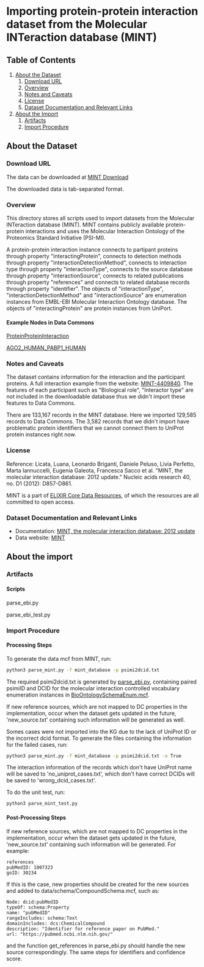 # Importing protein-protein interaction dataset from the Molecular INTeraction database (MINT)

## Table of Contents

1. [About the Dataset](#about-the-dataset)
    1. [Download URL](#download-url)
    2. [Overview](#overview)
    3. [Notes and Caveats](#notes-and-caveats)
    4. [License](#license)
    5. [Dataset Documentation and Relevant Links](#dataset-documentation-and-relevant-links)
2. [About the Import](#about-the-import)
    1. [Artifacts](#artifacts)
    2. [Import Procedure](#import-procedure)


## About the Dataset

### Download URL

The data can be downloaded at [MINT Download](https://mint.bio.uniroma2.it/index.php/download/)

The downloaded data is tab-separated format. 

### Overview

This directory stores all scripts used to import datasets from the Molecular INTeraction database (MINT). MINT contains publicly available protein-protein interactions and uses the Molecular Interaction Ontology of the Proteomics Standard Initiative (PSI-MI). 

A protein-protein interaction instance connects to partipant proteins through property "interactingProtein", connects to detection methods through property "interactionDetectionMethod", connects to interaction type through property "interactionType", connects to the source database through property "interactionSource", connects to related publications through property "references" and connects to related database records through property "identifier". The objects of "interactionType", "interactionDetectionMethod" and "interactionSource" are enumeration instances from EMBL-EBI Molecular Interaction Ontology database. The objects of "interactingProtein" are protein instances from UniPort.

#### Example Nodes in Data Commons

[ProteinProteinInteraction](https://datacommons.org/browser/ProteinProteinInteraction) 

[AGO2_HUMAN_PABP1_HUMAN](https://datacommons.org/browser/bio/AGO2_HUMAN_PABP1_HUMAN) 

### Notes and Caveats

The dataset contains information for the interaction and the participant proteins. A full interaction example from the website: [MINT-4409840](https://mint.bio.uniroma2.it/index.php/detailed-curation/?id=MINT-4409840). The features of each participant such as "Biological role", "Interactor type" are not included in the downloadable database thus we didn't import these features to Data Commons.

There are 133,167 records in the MINT database. Here we imported 129,585 records to Data Commons. The 3,582 records that we didn't import have problematic protein identifiers that we cannot connect them to UniProt protein instances right now.

### License

Reference: Licata, Luana, Leonardo Briganti, Daniele Peluso, Livia Perfetto, Marta Iannuccelli, Eugenia Galeota, Francesca Sacco et al. "MINT, the molecular interaction database: 2012 update." Nucleic acids research 40, no. D1 (2012): D857-D861.

MINT is a part of [ELIXIR Core Data Resources](https://elixir-europe.org/platforms/data/core-data-resources), of which the resources are all committed to open access.

### Dataset Documentation and Relevant Links

- Documentation: [MINT, the molecular interaction database: 2012 update](https://academic.oup.com/nar/article/40/D1/D857/2903552)
- Data website: [MINT](https://mint.bio.uniroma2.it/)

## About the import

### Artifacts

#### Scripts 

parse_ebi.py 

parse_ebi_test.py 

### Import Procedure

#### Processing Steps 

To generate the data mcf from MINT, run:

```bash
python3 parse_mint.py -f mint_database -p psimi2dcid.txt
```
The required psimi2dcid.txt is generated by [parse_ebi.py](https://github.com/datacommonsorg/data/blob/master/scripts/proteinInteractionEBI/parse_ebi.py), containing paired psimiID and DCID for the molecular interaction controlled vocabulary enumeration instances in [BioOntologySchemaEnum.mcf](https://github.com/datacommonsorg/data/blob/master/schema/BioOntologySchemaEnum.mcf).

If new reference sources, which are not mapped to DC properties in the implementation, occur when the dataset gets updated in the future, 'new_source.txt' containing such information will be generated as well. 

Somes cases were not imported into the KG due to the lack of UniProt ID or the incorrect dcid format. To generate the files containing the information for the failed cases, run:  

```bash
python3 parse_mint.py -f mint_database -p psimi2dcid.txt -o True
```
The interaction information of the records which don't have UniProt name will be saved to 'no_uniprot_cases.txt',  which don't have correct DCIDs will be saved to 'wrong_dcid_cases.txt'.

To do the unit test, run:
```bash
python3 parse_mint_test.py
```

#### Post-Processing Steps 

If new reference sources, which are not mapped to DC properties in the implementation, occur when the dataset gets updated in the future, 'new_source.txt' containing such information will be generated. For example: 

```
references
pubMedID: 1007323
goID: 30234
```

If this is the case, new properties should be created for the new sources and added to data/schema/CompoundSchema.mcf, such as:

```
Node: dcid:pubMedID
typeOf: schema:Property
name: "pubMedID"
rangeIncludes: schema:Text
domainIncludes: dcs:ChemicalCompound
description: "Identifier for reference paper on PubMed."
url: "https://pubmed.ncbi.nlm.nih.gov/"
```
and the function get_references in parse_ebi.py should handle the new source correspondingly. The same steps for identifiers and confidence score.
